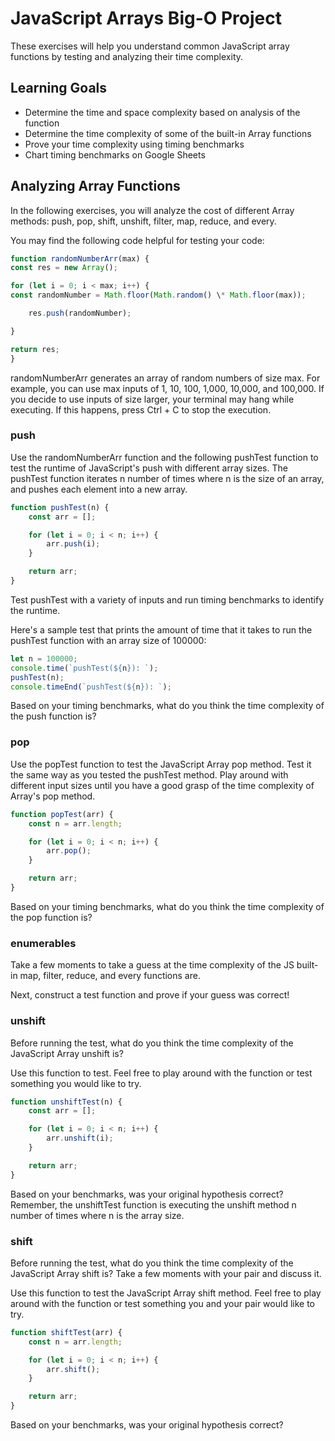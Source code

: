 # JavaScript Arrays Big-O Project

These exercises will help you understand common JavaScript array functions by testing and analyzing their time complexity.

## Learning Goals

- Determine the time and space complexity based on analysis of the function
- Determine the time complexity of some of the built-in Array functions
- Prove your time complexity using timing benchmarks
- Chart timing benchmarks on Google Sheets

## Analyzing Array Functions

In the following exercises, you will analyze the cost of different Array methods: push, pop, shift, unshift, filter, map, reduce, and every.

You may find the following code helpful for testing your code:

```javascript
function randomNumberArr(max) {
const res = new Array();

for (let i = 0; i < max; i++) {
const randomNumber = Math.floor(Math.random() \* Math.floor(max));

    res.push(randomNumber);

}

return res;
}
```

randomNumberArr generates an array of random numbers of size max. For example, you can use max inputs of 1, 10, 100, 1,000, 10,000, and 100,000. If you decide to use inputs of size larger, your terminal may hang while executing. If this happens, press Ctrl + C to stop the execution.

### push

Use the randomNumberArr function and the following pushTest function to test the runtime of JavaScript's push with different array sizes. The pushTest function iterates n number of times where n is the size of an array, and pushes each element into a new array.

```javascript
function pushTest(n) {
	const arr = [];

	for (let i = 0; i < n; i++) {
		arr.push(i);
	}

	return arr;
}
```

Test pushTest with a variety of inputs and run timing benchmarks to identify the runtime.

Here's a sample test that prints the amount of time that it takes to run the pushTest function with an array size of 100000:

```javascript
let n = 100000;
console.time(`pushTest(${n}): `);
pushTest(n);
console.timeEnd(`pushTest(${n}): `);
```

Based on your timing benchmarks, what do you think the time complexity of the push function is?

### pop

Use the popTest function to test the JavaScript Array pop method. Test it the same way as you tested the pushTest method. Play around with different input sizes until you have a good grasp of the time complexity of Array's pop method.

```javascript
function popTest(arr) {
	const n = arr.length;

	for (let i = 0; i < n; i++) {
		arr.pop();
	}

	return arr;
}
```

Based on your timing benchmarks, what do you think the time complexity of the pop function is?

### enumerables

Take a few moments to take a guess at the time complexity of the JS built-in map, filter, reduce, and every functions are.

Next, construct a test function and prove if your guess was correct!

### unshift

Before running the test, what do you think the time complexity of the JavaScript Array unshift is?

Use this function to test. Feel free to play around with the function or test something you would like to try.

```javascript
function unshiftTest(n) {
	const arr = [];

	for (let i = 0; i < n; i++) {
		arr.unshift(i);
	}

	return arr;
}
```

Based on your benchmarks, was your original hypothesis correct? Remember, the unshiftTest function is executing the unshift method n number of times where n is the array size.

### shift

Before running the test, what do you think the time complexity of the JavaScript Array shift is? Take a few moments with your pair and discuss it.

Use this function to test the JavaScript Array shift method. Feel free to play around with the function or test something you and your pair would like to try.

```javascript
function shiftTest(arr) {
	const n = arr.length;

	for (let i = 0; i < n; i++) {
		arr.shift();
	}

	return arr;
}
```

Based on your benchmarks, was your original hypothesis correct?
